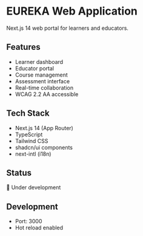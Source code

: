 # EUREKA Web Application

Next.js 14 web portal for learners and educators.

## Features
- Learner dashboard
- Educator portal
- Course management
- Assessment interface
- Real-time collaboration
- WCAG 2.2 AA accessible

## Tech Stack
- Next.js 14 (App Router)
- TypeScript
- Tailwind CSS
- shadcn/ui components
- next-intl (i18n)

## Status
🚧 Under development

## Development
- Port: 3000
- Hot reload enabled
